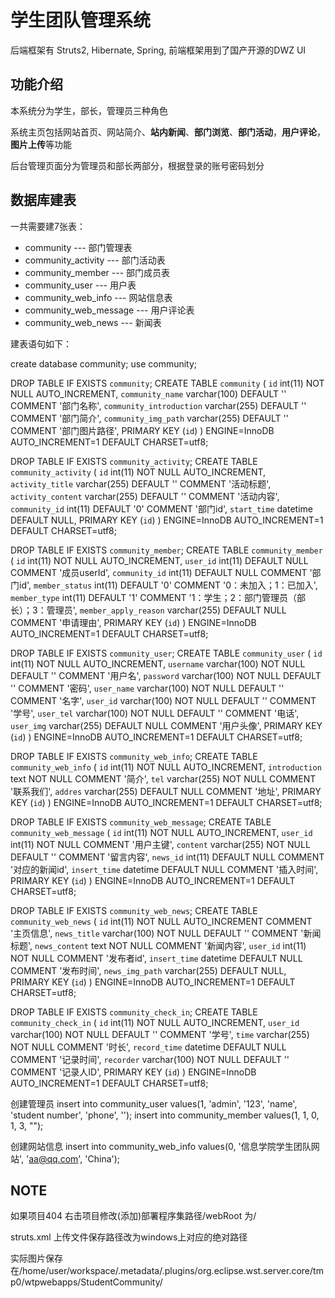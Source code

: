 # 学生团队管理系统
后端框架有 Struts2, Hibernate, Spring, 前端框架用到了国产开源的DWZ UI

## 功能介绍
本系统分为学生，部长，管理员三种角色

系统主页包括网站首页、网站简介、**站内新闻**、**部门浏览**、**部门活动**，**用户评论**，**图片上传**等功能

后台管理页面分为管理员和部长两部分，根据登录的账号密码划分

## 数据库建表

一共需要建7张表：

* community --- 部门管理表
* community_activity --- 部门活动表
* community_member --- 部门成员表
* community_user --- 用户表
* community_web_info --- 网站信息表
* community_web_message --- 用户评论表
* community_web_news --- 新闻表

建表语句如下：

create database community;
use community;

DROP TABLE IF EXISTS `community`;
CREATE TABLE `community` (
  `id` int(11) NOT NULL AUTO_INCREMENT,
  `community_name` varchar(100) DEFAULT '' COMMENT '部门名称',
  `community_introduction` varchar(255) DEFAULT '' COMMENT '部门简介',
  `community_img_path` varchar(255) DEFAULT '' COMMENT '部门图片路径',
  PRIMARY KEY (`id`)
) ENGINE=InnoDB AUTO_INCREMENT=1 DEFAULT CHARSET=utf8;

DROP TABLE IF EXISTS `community_activity`;
CREATE TABLE `community_activity` (
  `id` int(11) NOT NULL AUTO_INCREMENT,
  `activity_title` varchar(255) DEFAULT '' COMMENT '活动标题',
  `activity_content` varchar(255) DEFAULT '' COMMENT '活动内容',
  `community_id` int(11) DEFAULT '0' COMMENT '部门id',
  `start_time` datetime DEFAULT NULL,
  PRIMARY KEY (`id`)
) ENGINE=InnoDB AUTO_INCREMENT=1 DEFAULT CHARSET=utf8;

DROP TABLE IF EXISTS `community_member`;
CREATE TABLE `community_member` (
  `id` int(11) NOT NULL AUTO_INCREMENT,
  `user_id` int(11) DEFAULT NULL COMMENT '成员userId',
  `community_id` int(11) DEFAULT NULL COMMENT '部门id',
  `member_status` int(11) DEFAULT '0' COMMENT '0：未加入；1：已加入',
  `member_type` int(11) DEFAULT '1' COMMENT '1：学生；2：部门管理员（部长）；3：管理员',
  `member_apply_reason` varchar(255) DEFAULT NULL COMMENT '申请理由',
  PRIMARY KEY (`id`)
) ENGINE=InnoDB AUTO_INCREMENT=1 DEFAULT CHARSET=utf8;

DROP TABLE IF EXISTS `community_user`;
CREATE TABLE `community_user` (
  `id` int(11) NOT NULL AUTO_INCREMENT,
  `username` varchar(100) NOT NULL DEFAULT '' COMMENT '用户名',
  `password` varchar(100) NOT NULL DEFAULT '' COMMENT '密码',
  `user_name` varchar(100) NOT NULL DEFAULT '' COMMENT '名字',
  `user_id` varchar(100) NOT NULL DEFAULT '' COMMENT '学号',
  `user_tel` varchar(100) NOT NULL DEFAULT '' COMMENT '电话',
  `user_img` varchar(255) DEFAULT NULL COMMENT '用户头像',
  PRIMARY KEY (`id`)
) ENGINE=InnoDB AUTO_INCREMENT=1 DEFAULT CHARSET=utf8;

DROP TABLE IF EXISTS `community_web_info`;
CREATE TABLE `community_web_info` (
  `id` int(11) NOT NULL AUTO_INCREMENT,
  `introduction` text NOT NULL COMMENT '简介',
  `tel` varchar(255) NOT NULL COMMENT '联系我们',
  `addres` varchar(255) DEFAULT NULL COMMENT '地址',
  PRIMARY KEY (`id`)
) ENGINE=InnoDB AUTO_INCREMENT=1 DEFAULT CHARSET=utf8;

DROP TABLE IF EXISTS `community_web_message`;
CREATE TABLE `community_web_message` (
  `id` int(11) NOT NULL AUTO_INCREMENT,
  `user_id` int(11) NOT NULL COMMENT '用户主键',
  `content` varchar(255) NOT NULL DEFAULT '' COMMENT '留言内容',
  `news_id` int(11) DEFAULT NULL COMMENT '对应的新闻id',
  `insert_time` datetime DEFAULT NULL COMMENT '插入时间',
  PRIMARY KEY (`id`)
) ENGINE=InnoDB AUTO_INCREMENT=1 DEFAULT CHARSET=utf8;

DROP TABLE IF EXISTS `community_web_news`;
CREATE TABLE `community_web_news` (
  `id` int(11) NOT NULL AUTO_INCREMENT COMMENT '主页信息',
  `news_title` varchar(100) NOT NULL DEFAULT '' COMMENT '新闻标题',
  `news_content` text NOT NULL COMMENT '新闻内容',
  `user_id` int(11) NOT NULL COMMENT '发布者id',
  `insert_time` datetime DEFAULT NULL COMMENT '发布时间',
  `news_img_path` varchar(255) DEFAULT NULL,
  PRIMARY KEY (`id`)
) ENGINE=InnoDB AUTO_INCREMENT=1 DEFAULT CHARSET=utf8;

DROP TABLE IF EXISTS `community_check_in`;
CREATE TABLE `community_check_in` (
  `id` int(11) NOT NULL AUTO_INCREMENT,
  `user_id` varchar(100) NOT NULL DEFAULT '' COMMENT '学号',
  `time` varchar(255) NOT NULL COMMENT '时长',
  `record_time` datetime DEFAULT NULL COMMENT '记录时间',
  `recorder` varchar(100) NOT NULL DEFAULT '' COMMENT '记录人ID',
  PRIMARY KEY (`id`)
) ENGINE=InnoDB AUTO_INCREMENT=1 DEFAULT CHARSET=utf8;

创建管理员
insert into community_user values(1, 'admin', '123', 'name', 'student number', 'phone', '');
insert into community_member values(1, 1, 0, 1, 3, "");

创建网站信息
insert into community_web_info values(0, '信息学院学生团队网站', 'aa@qq.com', 'China');

## NOTE
如果项目404 右击项目修改(添加)部署程序集路径/webRoot 为/

struts.xml
<constant name="struts.multipart.saveDir" value="/home/user/workspace/StudentCommunity/WebRoot/upload"></constant>
上传文件保存路径改为windows上对应的绝对路径

实际图片保存在/home/user/workspace/.metadata/.plugins/org.eclipse.wst.server.core/tmp0/wtpwebapps/StudentCommunity/












